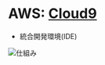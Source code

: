 # AWS: [Cloud9](https://docs.aws.amazon.com/ja_jp/cloud9/latest/user-guide/welcome.html)

- 統合開発環境(IDE)

![仕組み](https://docs.aws.amazon.com/ja_jp/cloud9/latest/user-guide/images/arch.png)
